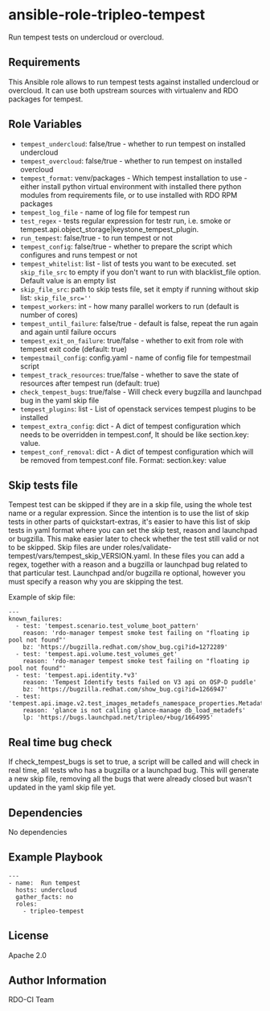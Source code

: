 ansible-role-tripleo-tempest
=========

Run tempest tests on undercloud or overcloud.

Requirements
------------

This Ansible role allows to run tempest tests against installed undercloud or overcloud.
 It can use both upstream sources with virtualenv and RDO packages for tempest.

Role Variables
--------------

* `tempest_undercloud`: false/true - whether to run tempest on installed undercloud
* `tempest_overcloud`: false/true - whether to run tempest on installed overcloud
* `tempest_format`: venv/packages - Which tempest installation to use - either install python virtual environment
                    with installed there python modules from requirements file, or to use installed with RDO RPM packages
* `tempest_log_file` - name of log file for tempest run
* `test_regex` - tests regular expression for testr run, i.e. smoke or tempest.api.object_storage|keystone_tempest_plugin.
* `run_tempest`: false/true - to run tempest or not
* `tempest_config`: false/true - whether to prepare the script which configures and runs tempest or not
* `tempest_whitelist`: list - list of tests you want to be executed. set `skip_file_src`
                       to empty if you don't want to run with blacklist_file option.
                       Default value is an empty list
* `skip_file_src`: path to skip tests file, set it empty if running without skip list: `skip_file_src=''`
* `tempest_workers`: int - how many parallel workers to run (default is number of cores)
* `tempest_until_failure`: false/true - default is false, repeat the run again and again until failure occurs
* `tempest_exit_on_failure`: true/false - whether to exit from role with tempest exit code (default: true)
* `tempestmail_config`: config.yaml - name of config file for tempestmail script
* `tempest_track_resources`: true/false - whether to save the state of resources after tempest run (default: true)
* `check_tempest_bugs`: true/false - Will check every bugzilla and launchpad bug in the yaml skip file
* `tempest_plugins`: list - List of openstack services tempest plugins to be
                     installed
* `tempest_extra_config`: dict - A dict of tempest configuration which needs to be overridden in tempest.conf,
                          It should be like section.key: value.
* `tempest_conf_removal`: dict - A dict of tempest configuration which will be
                          removed from tempest.conf file.
                          Format: section.key: value

Skip tests file
---------------

Tempest test can be skipped if they are in a skip file, using the whole test
name or a regular expression.
Since the intention is to use the list of skip tests in other parts of
quickstart-extras, it's easier to have this list of skip tests in yaml format
where you can set the skip test, reason and launchpad or bugzilla. This make
easier later to check whether the test still valid or not to be skipped.
Skip files are under roles/validate-tempest/vars/tempest_skip_VERSION.yaml.
In these files you can add a regex, together with a reason and a bugzilla
or launchpad bug related to that particular test.
Launchpad and/or bugzilla re optional, however you must specify a reason why
you are skipping the test.

Example of skip file:

    ---
    known_failures:
      - test: 'tempest.scenario.test_volume_boot_pattern'
        reason: 'rdo-manager tempest smoke test failing on "floating ip pool not found"'
        bz: 'https://bugzilla.redhat.com/show_bug.cgi?id=1272289'
      - test: 'tempest.api.volume.test_volumes_get'
        reason: 'rdo-manager tempest smoke test failing on "floating ip pool not found"'
      - test: 'tempest.api.identity.*v3'
        reason: 'Tempest Identify tests failed on V3 api on OSP-D puddle'
        bz: 'https://bugzilla.redhat.com/show_bug.cgi?id=1266947'
      - test: 'tempest.api.image.v2.test_images_metadefs_namespace_properties.MetadataNamespacePropertiesTest.test_basic_meta_def_namespace_property'
        reason: 'glance is not calling glance-manage db_load_metadefs'
        lp: 'https://bugs.launchpad.net/tripleo/+bug/1664995'


Real time bug check
-------------------

If check_tempest_bugs is set to true, a script will be called and will check
in real time, all tests who has a bugzilla or a launchpad bug. This will
generate a new skip file, removing all the bugs that were already closed but
wasn't updated in the yaml skip file yet.

Dependencies
------------

No dependencies

Example Playbook
----------------

    ---
    - name:  Run tempest
      hosts: undercloud
      gather_facts: no
      roles:
        - tripleo-tempest

License
-------

Apache 2.0

Author Information
------------------

RDO-CI Team
